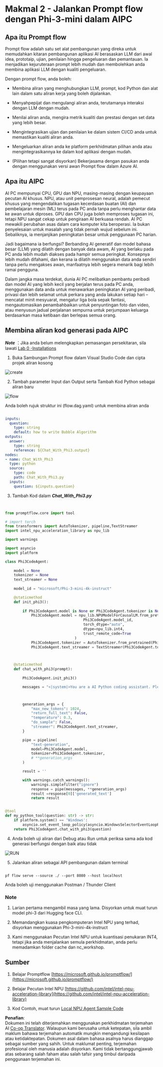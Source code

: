 <!--
CO_OP_TRANSLATOR_METADATA:
{
  "original_hash": "bc29f7fe7fc16bed6932733eac8c81b8",
  "translation_date": "2025-07-17T04:00:27+00:00",
  "source_file": "md/02.Application/02.Code/Phi3/VSCodeExt/HOL/AIPC/02.PromptflowWithNPU.md",
  "language_code": "ms"
}
-->
# **Makmal 2 - Jalankan Prompt flow dengan Phi-3-mini dalam AIPC**

## **Apa itu Prompt flow**

Prompt flow adalah satu set alat pembangunan yang direka untuk memudahkan kitaran pembangunan aplikasi AI berasaskan LLM dari awal idea, prototaip, ujian, penilaian hingga pengeluaran dan pemantauan. Ia menjadikan kejuruteraan prompt lebih mudah dan membolehkan anda membina aplikasi LLM dengan kualiti pengeluaran.

Dengan prompt flow, anda boleh:

- Membina aliran yang menghubungkan LLM, prompt, kod Python dan alat lain dalam satu aliran kerja yang boleh dijalankan.

- Menyahpepijat dan mengulangi aliran anda, terutamanya interaksi dengan LLM dengan mudah.

- Menilai aliran anda, mengira metrik kualiti dan prestasi dengan set data yang lebih besar.

- Mengintegrasikan ujian dan penilaian ke dalam sistem CI/CD anda untuk memastikan kualiti aliran anda.

- Mengeluarkan aliran anda ke platform perkhidmatan pilihan anda atau mengintegrasikannya ke dalam kod aplikasi dengan mudah.

- (Pilihan tetapi sangat disyorkan) Bekerjasama dengan pasukan anda dengan menggunakan versi awan Prompt flow dalam Azure AI.

## **Apa itu AIPC**

AI PC mempunyai CPU, GPU dan NPU, masing-masing dengan keupayaan pecutan AI khusus. NPU, atau unit pemprosesan neural, adalah pemecut khusus yang mengendalikan tugasan kecerdasan buatan (AI) dan pembelajaran mesin (ML) terus pada PC anda tanpa perlu menghantar data ke awan untuk diproses. GPU dan CPU juga boleh memproses tugasan ini, tetapi NPU sangat cekap untuk pengiraan AI berkuasa rendah. AI PC mewakili perubahan asas dalam cara komputer kita beroperasi. Ia bukan penyelesaian untuk masalah yang tidak pernah wujud sebelum ini. Sebaliknya, ia menjanjikan peningkatan besar untuk penggunaan PC harian.

Jadi bagaimana ia berfungsi? Berbanding AI generatif dan model bahasa besar (LLM) yang dilatih dengan banyak data awam, AI yang berlaku pada PC anda lebih mudah diakses pada hampir semua peringkat. Konsepnya lebih mudah difahami, dan kerana ia dilatih menggunakan data anda sendiri tanpa perlu mengakses awan, manfaatnya lebih segera menarik bagi lebih ramai pengguna.

Dalam jangka masa terdekat, dunia AI PC melibatkan pembantu peribadi dan model AI yang lebih kecil yang berjalan terus pada PC anda, menggunakan data anda untuk menawarkan peningkatan AI yang peribadi, privasi dan lebih selamat untuk perkara yang anda lakukan setiap hari – mencatat minit mesyuarat, mengatur liga bola sepak fantasi, mengautomasikan penambahbaikan untuk penyuntingan foto dan video, atau menyusun jadual perjalanan sempurna untuk perjumpaan keluarga berdasarkan masa ketibaan dan berlepas semua orang.

## **Membina aliran kod generasi pada AIPC**

***Note*** ：Jika anda belum melengkapkan pemasangan persekitaran, sila lawati [Lab 0 -Installations](./01.Installations.md)

1. Buka Sambungan Prompt flow dalam Visual Studio Code dan cipta projek aliran kosong

![create](../../../../../../../../../translated_images/pf_create.bde888dc83502eba082a058175bbf1eee6791219795393a386b06fd3043ec54d.ms.png)

2. Tambah parameter Input dan Output serta Tambah Kod Python sebagai aliran baru

![flow](../../../../../../../../../translated_images/pf_flow.520824c0969f2a94f17e947f86bdc4b4c6c88a2efa394fe3bcfb58c0dbc578a7.ms.png)

Anda boleh rujuk struktur ini (flow.dag.yaml) untuk membina aliran anda

```yaml

inputs:
  question:
    type: string
    default: how to write Bubble Algorithm
outputs:
  answer:
    type: string
    reference: ${Chat_With_Phi3.output}
nodes:
- name: Chat_With_Phi3
  type: python
  source:
    type: code
    path: Chat_With_Phi3.py
  inputs:
    question: ${inputs.question}


```

3. Tambah Kod dalam ***Chat_With_Phi3.py***

```python


from promptflow.core import tool

# import torch
from transformers import AutoTokenizer, pipeline,TextStreamer
import intel_npu_acceleration_library as npu_lib

import warnings

import asyncio
import platform

class Phi3CodeAgent:
    
    model = None
    tokenizer = None
    text_streamer = None
    
    model_id = "microsoft/Phi-3-mini-4k-instruct"

    @staticmethod
    def init_phi3():
        
        if Phi3CodeAgent.model is None or Phi3CodeAgent.tokenizer is None or Phi3CodeAgent.text_streamer is None:
            Phi3CodeAgent.model = npu_lib.NPUModelForCausalLM.from_pretrained(
                                    Phi3CodeAgent.model_id,
                                    torch_dtype="auto",
                                    dtype=npu_lib.int4,
                                    trust_remote_code=True
                                )
            Phi3CodeAgent.tokenizer = AutoTokenizer.from_pretrained(Phi3CodeAgent.model_id)
            Phi3CodeAgent.text_streamer = TextStreamer(Phi3CodeAgent.tokenizer, skip_prompt=True)

    

    @staticmethod
    def chat_with_phi3(prompt):
        
        Phi3CodeAgent.init_phi3()

        messages = "<|system|>You are a AI Python coding assistant. Please help me to generate code in Python.The answer only genertated Python code, but any comments and instructions do not need to be generated<|end|><|user|>" + prompt +"<|end|><|assistant|>"



        generation_args = {
            "max_new_tokens": 1024,
            "return_full_text": False,
            "temperature": 0.3,
            "do_sample": False,
            "streamer": Phi3CodeAgent.text_streamer,
        }

        pipe = pipeline(
            "text-generation",
            model=Phi3CodeAgent.model,
            tokenizer=Phi3CodeAgent.tokenizer,
            # **generation_args
        )

        result = ''

        with warnings.catch_warnings():
            warnings.simplefilter("ignore")
            response = pipe(messages, **generation_args)
            result =response[0]['generated_text']
            return result


@tool
def my_python_tool(question: str) -> str:
    if platform.system() == 'Windows':
        asyncio.set_event_loop_policy(asyncio.WindowsSelectorEventLoopPolicy())
    return Phi3CodeAgent.chat_with_phi3(question)


```

4. Anda boleh uji aliran dari Debug atau Run untuk periksa sama ada kod generasi berfungsi dengan baik atau tidak

![RUN](../../../../../../../../../translated_images/pf_run.4239e8a0b420a58284edf6ee1471c1697c345670313c8e7beac0edaee15b9a9d.ms.png)

5. Jalankan aliran sebagai API pembangunan dalam terminal

```

pf flow serve --source ./ --port 8080 --host localhost   

```

Anda boleh uji menggunakan Postman / Thunder Client

### **Note**

1. Larian pertama mengambil masa yang lama. Disyorkan untuk muat turun model phi-3 dari Hugging face CLI.

2. Memandangkan kuasa pengkomputeran Intel NPU yang terhad, disyorkan menggunakan Phi-3-mini-4k-instruct

3. Kami menggunakan Pecutan Intel NPU untuk kuantisasi penukaran INT4, tetapi jika anda menjalankan semula perkhidmatan, anda perlu memadamkan folder cache dan nc_workshop.

## **Sumber**

1. Belajar Promptflow [https://microsoft.github.io/promptflow/](https://microsoft.github.io/promptflow/)

2. Belajar Pecutan Intel NPU [https://github.com/intel/intel-npu-acceleration-library](https://github.com/intel/intel-npu-acceleration-library)

3. Kod Contoh, muat turun [Local NPU Agent Sample Code](../../../../../../../../../code/07.Lab/01/AIPC)

**Penafian**:  
Dokumen ini telah diterjemahkan menggunakan perkhidmatan terjemahan AI [Co-op Translator](https://github.com/Azure/co-op-translator). Walaupun kami berusaha untuk ketepatan, sila ambil maklum bahawa terjemahan automatik mungkin mengandungi kesilapan atau ketidaktepatan. Dokumen asal dalam bahasa asalnya harus dianggap sebagai sumber yang sahih. Untuk maklumat penting, terjemahan profesional oleh manusia adalah disyorkan. Kami tidak bertanggungjawab atas sebarang salah faham atau salah tafsir yang timbul daripada penggunaan terjemahan ini.
